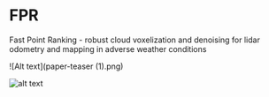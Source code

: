 # FPR
Fast Point Ranking - robust cloud voxelization and denoising for lidar odometry and mapping in adverse weather conditions

![Alt text](paper-teaser (1).png)

![alt text](http://url/to/img.png)



